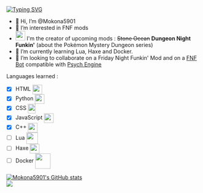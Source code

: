 [![Typing SVG](https://readme-typing-svg.demolab.com?font=Jersey+10&size=30&pause=1000&color=FFFFFF&width=435&height=31&lines=Some+Node.JS+dev;Some+C%2B%2B+dev;Some+Geometry+Dash+enjoyer)](https://git.io/typing-svg)
- 👋 Hi, I’m @Mokona5901
- 👀 I’m interested in FNF mods
- <img src="https://static.wikia.nocookie.net/logopedia/images/a/a2/FNF_animated_logo.gif" width="25" height="25"/> I'm the creator of upcoming mods : <strike>Stone Ocean</strike> <strong>Dungeon Night Funkin'</strong> (about the Pokémon Mystery Dungeon series)
- 🌱 I’m currently learning Lua, Haxe and Docker.
- 💞️ I’m looking to collaborate on a Friday Night Funkin' Mod and on a [FNF Bot](https://github.com/Mokona5901/AutoFunkin) compatible with [Psych Engine](https://github.com/ShadowMario/FNF-PsychEngine)

Languages learned :
- [x] HTML <a href="link" style="text-align: center"><img src="https://upload.wikimedia.org/wikipedia/commons/thumb/6/61/HTML5_logo_and_wordmark.svg/1024px-HTML5_logo_and_wordmark.svg.png" width="25" height="25" align="center"></a>
- [x] Python <a href="link" style="text-align: center"><img src="https://upload.wikimedia.org/wikipedia/commons/thumb/c/c3/Python-logo-notext.svg/1869px-Python-logo-notext.svg.png" width="25" height="25" align="center"></a> 
- [x] CSS <a href="link" style="text-align: center"><img src="https://upload.wikimedia.org/wikipedia/commons/thumb/d/d5/CSS3_logo_and_wordmark.svg/1452px-CSS3_logo_and_wordmark.svg.png" width="20" height="25" align="center"></a> 
- [x] JavaScript <a href="link" style="text-align: center"><img src="https://upload.wikimedia.org/wikipedia/commons/thumb/9/99/Unofficial_JavaScript_logo_2.svg/2048px-Unofficial_JavaScript_logo_2.svg.png" width="25" height="25" align="center"></a>
- [x] C++ <a href="link" style="text-align: center"><img src="https://upload.wikimedia.org/wikipedia/commons/thumb/1/18/ISO_C%2B%2B_Logo.svg/1822px-ISO_C%2B%2B_Logo.svg.png" width="25" height="25" align="center"></a> 
- [ ] Lua <a href="link" style="text-align: center"><img src="https://upload.wikimedia.org/wikipedia/commons/thumb/c/cf/Lua-Logo.svg/1024px-Lua-Logo.svg.png" width="30" height="30" align="center"></a>
- [ ] Haxe <a href="link" style="text-align: center"><img src="https://upload.wikimedia.org/wikipedia/commons/thumb/8/89/Haxe_logo.svg/1024px-Haxe_logo.svg.png" width="25" height="25" align="center"></a>
- [ ] Docker <a href="link" style="text-align: center"><img src="https://cdn4.iconfinder.com/data/icons/logos-and-brands/512/97_Docker_logo_logos-512.png" width="40" height="40" align="center"></a>

[![Mokona5901's GitHub stats](https://github-readme-stats.vercel.app/api?username=Mokona5901&theme=dracula)](https://github.com/anuraghazra/github-readme-stats)
<br>
<a href="https://discord.com/users/602431280113778690/"><img src="https://discord.c99.nl/widget/theme-1/602431280113778690.png" /></a>
<!---
Mokona5901/Mokona5901 is a ✨ special ✨ repository because its `README.md` (this file) appears on your GitHub profile.
You can click the Preview link to take a look at your changes.
--->
